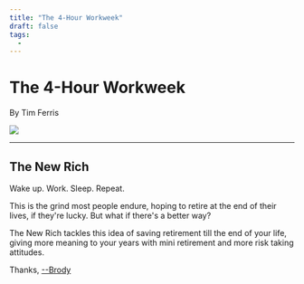 ```yaml
---
title: "The 4-Hour Workweek"
draft: false
tags:
  -
---
```


<div class="article-header green-white">

<div>

<div class="decorative-element"></div>

# The 4-Hour Workweek

By Tim Ferris

</div>

<img loading="lazy" role="img" src="./cat_excited.png">

</div>

---
## The New Rich

Wake up. Work. Sleep. Repeat.

This is the grind most people endure, hoping to retire at the end of their lives, if they're lucky. But what if there's a better way?

The New Rich tackles this idea of saving retirement till the end of your life, giving more meaning to your years with mini retirement and more risk taking attitudes. 

Thanks, <a target="_blank" rel="noopener noreferrer" href="https://www.brodypen.com/">--Brody<a>
